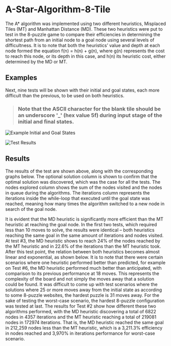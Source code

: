 # A-Star-Algorithm-8-Tile

The A* algorithm was implemented using two different heuristics, Misplaced Tiles (MT) and Manhattan Distance (MD). These two heuristics were put to test in the 8-puzzle game to compare their efficiencies in determining the shortest path from an initial node to a goal node using several levels of difficultness. It is to note that both the heuristics’ value and depth at each node formed the equation f(n) = h(n) + g(n), where g(n) represents the cost to reach this node, or its depth in this case, and h(n) its heuristic cost, either determined by the MD or MT.

## Examples
Next, nine tests will be shown with their initial and goal states, each more difficult than the previous, to be used on both heuristics.

>### **Note that the ASCII character for the blank tile should be an underscore '_' (hex value 5f) during input stage of the initial and final states.** 

![Example Initial and Goal States](https://imgur.com/a/3rU7yMb)

![Test Results](https://imgur.com/a/bC99xBF)

## Results

The results of the test are shown above, along with the corresponding graphs below. The optional solution column is shown to confirm that the optimal solution was discovered, which was the case for all the tests. The nodes explored column shows the sum of the nodes visited and the nodes in queue during the algorithms. The iterations column represents the iterations inside the while-loop that executed until the goal state was reached, meaning how many times the algorithm switched to a new node in search of the goal node.

It is evident that the MD heuristic is significantly more efficient than the MT heuristic at reaching the goal node. In the first two tests, which required less than 10 moves to solve, the results were identical – both heuristics reaching the same goal in the same amount of iterations and nodes visited. At test #3, the MD heuristic shows to reach 24% of the nodes reached by the MT heuristic and in 22.6% of the iterations than the MT heuristic took. After this test point, the relation between both heuristics becomes almost linear and exponential, as shown below. It is to note that there were certain scenarios where one heuristic performed better than predicted, for example on Test #6, the MD heuristic performed much better than anticipated, with comparison to its previous performance at 18 moves. This represents the complexity of the board and not simply the moves away that a solution could be found. It was difficult to come up with test scenarios where the solutions where 25 or more moves away from the initial state as according to some 8-puzzle websites, the hardest puzzle is 31 moves away. For the sake of testing the worst-case scenario, the hardest 8-puzzle configuration was tested at last. The results for Test #2 show how different these two algorithms performed, with the MD heuristic discovering a total of 6822 nodes in 4357 iterations and the MT heuristic reaching a total of 219081 nodes in 172974 iterations. That is, the MD heuristic reached the same goal in 212,259 nodes less than the MT heuristic, which is a 3,211.3% efficiency in nodes reached and 3,970% in iterations performance for worst-case scenario.


